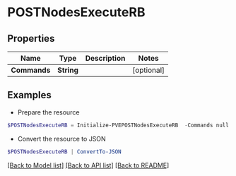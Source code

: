 # POSTNodesExecuteRB
## Properties

Name | Type | Description | Notes
------------ | ------------- | ------------- | -------------
**Commands** | **String** |  | [optional] 

## Examples

- Prepare the resource
```powershell
$POSTNodesExecuteRB = Initialize-PVEPOSTNodesExecuteRB  -Commands null
```

- Convert the resource to JSON
```powershell
$POSTNodesExecuteRB | ConvertTo-JSON
```

[[Back to Model list]](../README.md#documentation-for-models) [[Back to API list]](../README.md#documentation-for-api-endpoints) [[Back to README]](../README.md)

